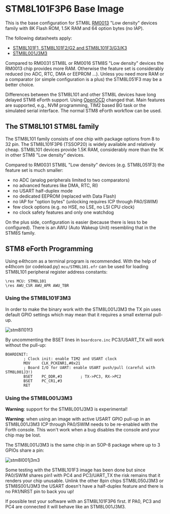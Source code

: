 # STM8L101F3P6 Base Image

This is the base configuration for STM8L [RM0013](https://www.st.com/content/ccc/resource/technical/document/reference_manual/73/41/6f/b1/fd/45/4e/18/CD00184503.pdf/files/CD00184503.pdf/jcr:content/translations/en.CD00184503.pdf) "Low density" devices family with 8K Flash ROM, 1.5K RAM and 64 option bytes (no IAP).

The following datasheets apply:

* [STM8L101F1, STM8L101F2/G2 and STM8L101F3/G3/K3](https://www.st.com/resource/en/datasheet/stm8l101f1.pdf)
* [STM8L001J3M3](https://www.st.com/resource/en/datasheet/stm8l001j3.pdf)

Compared to RM0031 STM8L or RM0016 STM8S "Low density" devices the RM0013 chip provides more RAM. Otherwise the feature set is considerably reduced (no ADC, RTC, DMA or EEPROM ...). Unless you need more RAM or a comparator (or simple configuration is a plus) the STM8L051F3 may be a better choice.

Differences between the STM8L101 and other STM8L devices have long delayed STM8 eForth support. Using [OpenOCD](https://hackaday.io/project/16097-eforth-for-cheap-stm8s-gadgets/log/184032-openocd-config-files-for-stm8l-low-density-devices) changed that. Main features are supported, e.g., NVM programming, TIM2 based BG task or the simulated serial interface. The normal STM8 eForth workflow can be used.

## The STM8L101 STM8L family

The STM8L101 family consists of one chip with package options from 8 to 32 pin. The STM8L101F3P6 (TSSOP20) is widely available and relatively cheap. STM8L101 devices provide 1.5K RAM, considerably more than the 1K in other STM8 "Low density" devices.

Compared to RM0031 STM8L "Low density" devices (e.g. STM8L051F3) the feature set is much smaller:

* no ADC (analog peripherals limited to two comparators)
* no advanced features like DMA, RTC, RI)
* no USART half-duplex mode
* no dedicated EEPROM (replaced with Data Flash)
* no IAP for "option bytes" (unlocking requires ICP through PA0/SWIM)
* few clock options (e.g. no HSE, no LSE, no LSI CPU clock)
* no clock safety features and only one watchdog

On the plus side, configuration is easier (because there is less to be configured). There is an AWU (Auto Wakeup Unit) resembling that in the STM8S family.


## STM8 eForth Programming

Using e4thcom as a terminal program is recommended. With the help of e4thcom (or codeload.py) `mcu/STM8L101.efr` can be used for loading STM8L101 peripheral register address constants:

```Forth
\res MCU: STM8L101
\res AWU_CSR AWU_APR AWU_TBR
```

### Using the STM8L101F3M3

In order to make the binary work with the STM8L001J3M3 the TX pin uses default GPIO settings which may mean that it requires a small external pull-up.

![stm8l101f3](https://user-images.githubusercontent.com/5466977/216818185-c99d6860-7e7e-4bf7-b640-86faa5106ca2.png)

By uncommenting the BSET lines in `boardcore.inc` PC3/USART_TX will work without the pull-up:

```
BOARDINIT:
        ; Clock init: enable TIM2 and USART clock
        MOV     CLK_PCKENR1,#0x21
        ; Board I/O for UART: enable USART push/pull (careful with STM8L001J3!)
        BSET    PC_DDR,#3        ; TX->PC3, RX->PC2
        BSET    PC_CR1,#3
        RET
```

### Using the STM8L001J3M3

**Warning**: support for the STM8L001J3M3 is experimental!

**Warning**: when using an image with active USART GPIO pull-up in an STM8L001J3M3 ICP through PA0/SWIM needs to be re-enabled with the Forth console. This won't work when a bug disables the console and your chip may be lost.

The STM8L001J3M3 is the same chip in an SOP-8 package where up to 3 GPIOs share a pin:

![stm8l001j3m3](https://user-images.githubusercontent.com/5466977/95388369-79975200-08f2-11eb-9638-21cc8b1a247d.png)

Some testing with the STM8L101F3 image has been done but since PA0/SWIM shares pin1 with PC4 and PC3/UART_TX the risk remains that it renders your chip unusable. Unlink the other 8pin chips STM8L050J3M3 or STM8S001J3M3 the USART doesn't have a half-duplex feature and there is no PA1/NRST pin to back you up!

If possible test your software with an STM8L101F3P6 first. If PA0, PC3 and PC4 are connected it will behave like an STM8L001J3M3.
